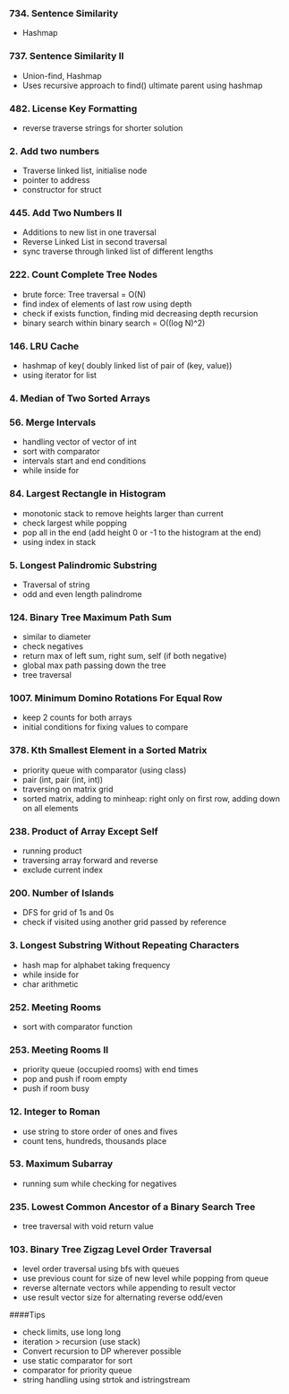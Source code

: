 ### 734. Sentence Similarity
- Hashmap

### 737. Sentence Similarity II
- Union-find, Hashmap
- Uses recursive approach to find() ultimate parent using hashmap

### 482. License Key Formatting
- reverse traverse strings for shorter solution

### 2. Add two numbers
- Traverse linked list, initialise node
- pointer to address
- constructor for struct

### 445. Add Two Numbers II
- Additions to new list in one traversal
- Reverse Linked List in second traversal
- sync traverse through linked list of different lengths

### 222. Count Complete Tree Nodes
- brute force: Tree traversal = O(N)
- find index of elements of last row using depth
- check if exists function, finding mid decreasing depth recursion
- binary search within binary search = O((log N)^2)

### 146. LRU Cache
- hashmap of key( doubly linked list of pair of (key, value))
- using iterator for list

### 4. Median of Two Sorted Arrays

### 56. Merge Intervals
- handling vector of vector of int
- sort with comparator
- intervals start and end conditions
- while inside for

### 84. Largest Rectangle in Histogram
- monotonic stack to remove heights larger than current
- check largest while popping
- pop all in the end (add height 0 or -1 to the histogram at the end)
- using index in stack

### 5. Longest Palindromic Substring
- Traversal of string
- odd and even length palindrome

### 124. Binary Tree Maximum Path Sum
- similar to diameter
- check negatives
- return max of left sum, right sum, self (if both negative)
- global max path passing down the tree
- tree traversal

### 1007. Minimum Domino Rotations For Equal Row
- keep 2 counts for both arrays
- initial conditions for fixing values to compare

### 378. Kth Smallest Element in a Sorted Matrix
- priority queue with comparator (using class)
- pair (int, pair (int, int))
- traversing on matrix grid
- sorted matrix, adding to minheap: right only on first row, adding down on all elements

### 238. Product of Array Except Self
- running product
- traversing array forward and reverse
- exclude current index

### 200. Number of Islands
- DFS for grid of 1s and 0s
- check if visited using another grid passed by reference

### 3. Longest Substring Without Repeating Characters
- hash map for alphabet taking frequency
- while inside for
- char arithmetic

### 252. Meeting Rooms
- sort with comparator function

### 253. Meeting Rooms II
- priority queue (occupied rooms) with end times
- pop and push if room empty
- push if room busy

### 12. Integer to Roman
- use string to store order of ones and fives
- count tens, hundreds, thousands place

### 53. Maximum Subarray
- running sum while checking for negatives

### 235. Lowest Common Ancestor of a Binary Search Tree
- tree traversal with void return value

### 103. Binary Tree Zigzag Level Order Traversal
- level order traversal using bfs with queues
- use previous count for size of new level while popping from queue
- reverse alternate vectors while appending to result vector
- use result vector size for alternating reverse odd/even

####Tips
- check limits, use long long
- iteration > recursion (use stack)
- Convert recursion to DP wherever possible
- use static comparator for sort
- comparator for priority queue
- string handling using strtok and istringstream
